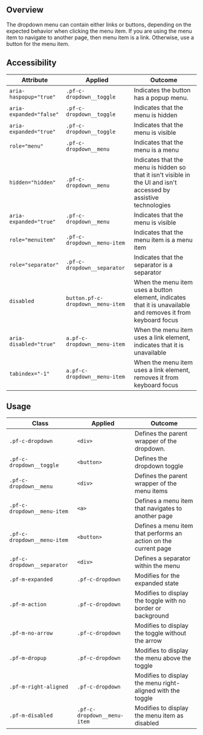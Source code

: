 ## Overview

The dropdown menu can contain either links or buttons, depending on the expected behavior when clicking the menu item. If you are using the menu item to navigate to another page, then menu item is a link. Otherwise, use a button for the menu item.

## Accessibility

| Attribute | Applied | Outcome |
| -- | -- | -- |
| `aria-haspopup="true"` | `.pf-c-dropdown__toggle` | Indicates the button has a popup menu. |
| `aria-expanded="false"` | `.pf-c-dropdown__toggle` |  Indicates that the menu is hidden |
| `aria-expanded="true"` | `.pf-c-dropdown__toggle` |  Indicates that the menu is visible |
| `role="menu"` | `.pf-c-dropdown__menu` | Indicates that the menu is a menu |
| `hidden="hidden"` | `.pf-c-dropdown__menu` | Indicates that the menu is hidden so that it isn't visible in the UI and isn't accessed by assistive technologies |
| `aria-expanded="true"` | `.pf-c-dropdown__menu` | Indicates that the menu is visible |
| `role="menuitem"` | `.pf-c-dropdown__menu-item` | Indicates that the menu item is a menu item |
| `role="separator"` | `.pf-c-dropdown__separator` | Indicates that the separator is a separator |
| `disabled` | `button.pf-c-dropdown__menu-item` | When the menu item uses a button element, indicates that it is unavailable and removes it from keyboard focus |
| `aria-disabled="true"` | `a.pf-c-dropdown__menu-item` | When the menu item uses a link element, indicates that it is unavailable |
| `tabindex="-1"` | `a.pf-c-dropdown__menu-item` | When the menu item uses a link element, removes it from keyboard focus |

## Usage

| Class | Applied | Outcome |
| -- | -- | -- |
| `.pf-c-dropdown` | `<div>` | Defines the parent wrapper of the dropdown. |
| `.pf-c-dropdown__toggle` | `<button>` | Defines the dropdown toggle |
| `.pf-c-dropdown__menu` | `<div>` | Defines the parent wrapper of the menu items |
| `.pf-c-dropdown__menu-item` | `<a>` | Defines a menu item that navigates to another page |
| `.pf-c-dropdown__menu-item` | `<button>` | Defines a menu item that performs an action on the current page |
| `.pf-c-dropdown__separator` | `<div>` | Defines a separator within the menu |
| `.pf-m-expanded` | `.pf-c-dropdown` | Modifies for the expanded state |
| `.pf-m-action` | `.pf-c-dropdown` | Modifies to display the toggle with no border or background |
| `.pf-m-no-arrow` | `.pf-c-dropdown` | Modifies to display the toggle without the arrow |
| `.pf-m-dropup` | `.pf-c-dropdown` | Modifies to display the menu above the toggle |
| `.pf-m-right-aligned` | `.pf-c-dropdown` | Modifies to display the menu right-aligned with the toggle |
| `.pf-m-disabled` | `.pf-c-dropdown__menu-item` | Modifies to display the menu item as disabled |
